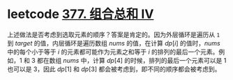 # leetcode [377. 组合总和 Ⅳ](https://leetcode-cn.com/problems/combination-sum-iv/)





上述做法是否考虑到选取元素的顺序？答案是肯定的。因为外层循环是遍历从 `1` 到 $\textit{target}$ 的值，内层循环是遍历数组 $\textit{nums}$ 的值，在计算 $\textit{dp}[i]$ 的值时，$\textit{nums}$ 中的每个小于等于 $i$ 的元素都可能作为元素之和等于 $i$ 的排列的最后一个元素。例如，$1$ 和 $3$ 都在数组 $\textit{nums}$ 中，计算 $\textit{dp}[4]$ 的时候，排列的最后一个元素可以是 $1$ 也可以是 $3$，因此 $\textit{dp}[1]$ 和 $\textit{dp}[3]$ 都会被考虑到，即不同的顺序都会被考虑到。

